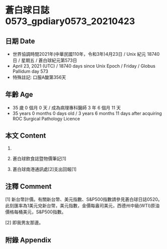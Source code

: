[_metadata_:encoding]: - "utf-8"
[_metadata_:language]: - "zh-Hant-TW"
[_metadata_:fileformat]: - "markdown"
[_metadata_:MIME_type]: - "text/plain"
[_metadata_:markdown_version]: - "commonmark version 0.29"
[_metadata_:markdown_spec]: - "https://spec.commonmark.org/0.29/"

# 蒼白球日誌0573_gpdiary0573_20210423 #

## 日期 Date ##

* 世界協調時間2021年(中華民國110年，令和3年)4月23日 / Unix 紀元 18740 日 / 星期五 / 蒼白球紀元第573日
* April 23, 2021 (UTC) / 18740 days since Unix Epoch / Friday / Globus Pallidum day 573
* 特殊註記: 口服A酸第356天

## 年齡 Age ##

* 35 歲 0 個月 0 天 / 成為病理專科醫師 3 年 6 個月 11 天
* 35 years 0 months 0 days old / 3 years 6 months 11 days after acquiring ROC Surgical Pathology Licence

## 本文 Content ##

1. 

    
2. 蒼白球飲食誌暨物價筆記[1]

    
3. 蒼白球南港通訊處[2]支出回報[1]

    

## 注釋 Comment ##

[1] 新台幣計價。有關新台幣、美元指數、S&P500指數請參見蒼白球日誌0520。此刻匯率為1美元兌新台幣，美元指數，金價每盎司美元，西德州中級(WTI)原油價格每桶美元，S&P500指數。


[2] 即我男友那邊。



## 附錄 Appendix ##


